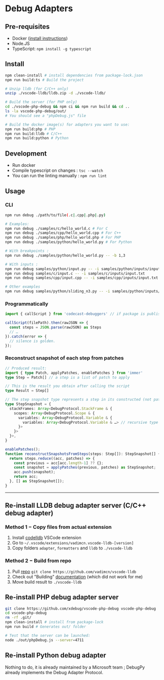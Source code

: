 # Debug Adapters

## Pre-requisites

- Docker ([install instructions](https://docs.docker.com/engine/install/))
- Node.JS
- TypeScript: `npm install -g typescript`

## Install

```bash
npm clean-install # install dependencies from package-lock.json
npm run build:ts # Build the project

# Unzip lldb (for C/C++ only)
unzip ./vscode-lldb/lldb.zip -d ./vscode-lldb/

# Build the server (for PHP only)
cd ./vscode-php-debug && npm ci && npm run build && cd ..
ls -la vscode-php-debug/out/
# You should see a "phpDebug.js" file

# Build the docker image(s) for adapters you want to use:
npm run build:php # PHP
npm run build:lldb # C/C++
npm run build:python # Python
```

## Development

* Run docker
* Compile typescript on changes : `tsc --watch`
* You can run the linting manually : `npm run lint`

## Usage

### CLI

```bash
npm run debug ./path/to/file(.c|.cpp|.php|.py)

# Examples:
npm run debug ./samples/c/hello_world.c # For C
npm run debug ./samples/cpp/hello_world.cpp # For C++
npm run debug ./samples/php/hello_world.php # For PHP
npm run debug ./samples/python/hello_world.py # For Python

# With breakpoints :
npm run debug ./samples/python/hello_world.py -- -b 1,3

# With inputs :
npm run debug samples/python/input.py -- -i samples/python/inputs/input.txt
npm run debug samples/c/input.c -- -i samples/c/inputs/input.txt
npm run debug samples/cpp/input.cpp -- -i samples/cpp/inputs/input.txt

# Other examples
npm run debug samples/python/sliding_n3.py -- -i samples/python/inputs/sliding.txt -b 23
```

### Programmatically

```ts
import { callScript } from 'codecast-debuggers' // if package is published :shrug:

callScript(filePath).then(rawJSON => {
  const steps = JSON.parse(rawJSON) as Steps
  // …
}).catch(error => {
  // silence is golden.
});
```

### Reconstruct snapshot of each step from patches

```ts
// Produced result:
import { type Patch, applyPatches, enablePatches } from 'immer'
type Step = Patch[] // a step is a list of patch to apply

// This is the result you obtain after calling the script
type Result = Step[]

// The step snapshot type represents a step in its constructed (not patched) form
type StepSnapshot = {
  stackFrames: Array<DebugProtocol.StackFrame & {
    scopes: Array<DebugProtocol.Scope & {
      variables: Array<DebugProtocol.Variable & {
        variables: Array<DebugProtocol.Variable & …> // recursive type
      }>
    }>
  }>,
}

enablePatches();
function reconstructSnapshotsFromSteps(steps: Step[]): StepSnapshot[] {
  return steps.reduce((acc, patches) => {
    const previous = acc[acc.length-1] ?? {};
    const snapshot = applyPatches(previous, patches) as StepSnapshot;
    acc.push(snapshot);
    return acc;
  }, [] as StepSnapshot[]);
}
```

---

## Re-install LLDB debug adapter server (C/C++ debug adapter)

### Method 1 − Copy files from actual extension

1. Install [codelldb](https://marketplace.visualstudio.com/items?itemName=vadimcn.vscode-lldb) VSCode extension
2. Go to `~/.vscode/extensions/vadimcn.vscode-lldb-[version]`
3. Copy folders `adapter`, `formatters` and `lldb` to `./vscode-lldb`

### Method 2 − Build from repo

1. Pull [repo](https://github.com/vadimcn/vscode-lldb) `git clone https://github.com/vadimcn/vscode-lldb`
2. Check out "Building" [documentation](https://github.com/vadimcn/vscode-lldb) (which did not work for me)
3. Move build result to `./vscode-lldb`

## Re-install PHP debug adapter server

```bash
git clone https://github.com/xdebug/vscode-php-debug vscode-php-debug
cd vscode-php-debug
rm -rf .git/
npm clean-install # install from package-lock
npm run build # Generates out/ folder

# Test that the server can be launched:
node ./out/phpDebug.js --server=4711
```

## Re-install Python debug adapter

Nothing to do, it is already maintained by a Microsoft team ; DebugPy already implements the Debug Adapter Protocol.
